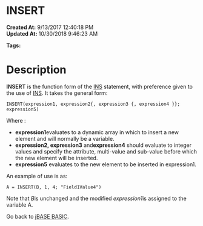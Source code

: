 # INSERT

**Created At:** 9/13/2017 12:40:18 PM  
**Updated At:** 10/30/2018 9:46:23 AM  

**Tags:**
<badge text='dynamic arrays' vertical='middle' />

# Description

**INSERT** is the function form of the [INS](276289-ins) statement, with preference given to the use of [INS](276289-ins). It takes the general form:

```
INSERT(expression1, expression2{, expression3 {, expression4 }}; expression5)
```

Where :

- **expression1**evaluates to a dynamic array in which to insert a new element and will normally be a variable.
- **expression2, expression3** and**expression4** should evaluate to integer values and specify the attribute, multi-value and sub-value before which the new element will be inserted.
- **expression5** evaluates to the new element to be inserted in expression1.


An example of use is as:

```
A = INSERT(B, 1, 4; "Field1Value4")
```

Note that *B*is unchanged and the modified *expression1*is assigned to the variable A.



Go back to [jBASE BASIC](263498-jbase-basic).


